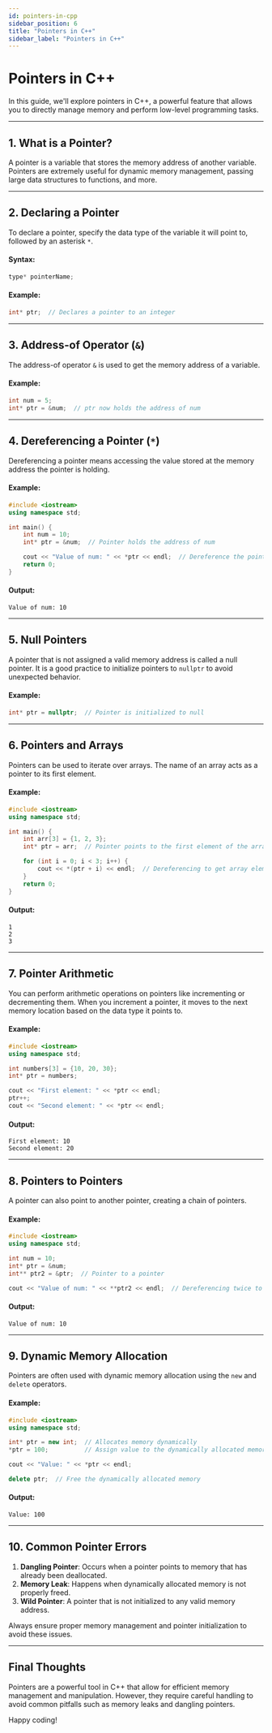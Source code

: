 ```yaml
---
id: pointers-in-cpp
sidebar_position: 6
title: "Pointers in C++"
sidebar_label: "Pointers in C++"
---
```


# Pointers in C++

In this guide, we'll explore pointers in C++, a powerful feature that allows you to directly manage memory and perform low-level programming tasks.

---

## 1. What is a Pointer?

A pointer is a variable that stores the memory address of another variable. Pointers are extremely useful for dynamic memory management, passing large data structures to functions, and more.

---

## 2. Declaring a Pointer

To declare a pointer, specify the data type of the variable it will point to, followed by an asterisk `*`.

#### Syntax:

```cpp
type* pointerName;
```

#### Example:

```cpp
int* ptr;  // Declares a pointer to an integer
```

---

## 3. Address-of Operator (`&`)

The address-of operator `&` is used to get the memory address of a variable.

#### Example:

```cpp
int num = 5;
int* ptr = &num;  // ptr now holds the address of num
```

---

## 4. Dereferencing a Pointer (`*`)

Dereferencing a pointer means accessing the value stored at the memory address the pointer is holding.

#### Example:

```cpp
#include <iostream>
using namespace std;

int main() {
    int num = 10;
    int* ptr = &num;  // Pointer holds the address of num

    cout << "Value of num: " << *ptr << endl;  // Dereference the pointer to get the value of num
    return 0;
}
```

#### Output:

```
Value of num: 10
```

---

## 5. Null Pointers

A pointer that is not assigned a valid memory address is called a null pointer. It is a good practice to initialize pointers to `nullptr` to avoid unexpected behavior.

#### Example:

```cpp
int* ptr = nullptr;  // Pointer is initialized to null
```

---

## 6. Pointers and Arrays

Pointers can be used to iterate over arrays. The name of an array acts as a pointer to its first element.

#### Example:

```cpp
#include <iostream>
using namespace std;

int main() {
    int arr[3] = {1, 2, 3};
    int* ptr = arr;  // Pointer points to the first element of the array

    for (int i = 0; i < 3; i++) {
        cout << *(ptr + i) << endl;  // Dereferencing to get array elements
    }
    return 0;
}
```

#### Output:

```
1
2
3
```

---

## 7. Pointer Arithmetic

You can perform arithmetic operations on pointers like incrementing or decrementing them. When you increment a pointer, it moves to the next memory location based on the data type it points to.

#### Example:

```cpp
#include <iostream>
using namespace std;

int numbers[3] = {10, 20, 30};
int* ptr = numbers;

cout << "First element: " << *ptr << endl;
ptr++;
cout << "Second element: " << *ptr << endl;
```

#### Output:

```
First element: 10
Second element: 20
```

---

## 8. Pointers to Pointers

A pointer can also point to another pointer, creating a chain of pointers.

#### Example:

```cpp
#include <iostream>
using namespace std;

int num = 10;
int* ptr = &num;
int** ptr2 = &ptr;  // Pointer to a pointer

cout << "Value of num: " << **ptr2 << endl;  // Dereferencing twice to get the value
```

#### Output:

```
Value of num: 10
```

---

## 9. Dynamic Memory Allocation

Pointers are often used with dynamic memory allocation using the `new` and `delete` operators.

#### Example:

```cpp
#include <iostream>
using namespace std;

int* ptr = new int;  // Allocates memory dynamically
*ptr = 100;          // Assign value to the dynamically allocated memory

cout << "Value: " << *ptr << endl;

delete ptr;  // Free the dynamically allocated memory
```

#### Output:

```
Value: 100
```

---

## 10. Common Pointer Errors

1. **Dangling Pointer**: Occurs when a pointer points to memory that has already been deallocated.
2. **Memory Leak**: Happens when dynamically allocated memory is not properly freed.
3. **Wild Pointer**: A pointer that is not initialized to any valid memory address.

Always ensure proper memory management and pointer initialization to avoid these issues.

---

## Final Thoughts

Pointers are a powerful tool in C++ that allow for efficient memory management and manipulation. However, they require careful handling to avoid common pitfalls such as memory leaks and dangling pointers.

Happy coding!

